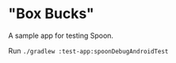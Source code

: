 "Box Bucks"
===========

A sample app for testing Spoon.

Run `./gradlew :test-app:spoonDebugAndroidTest`
